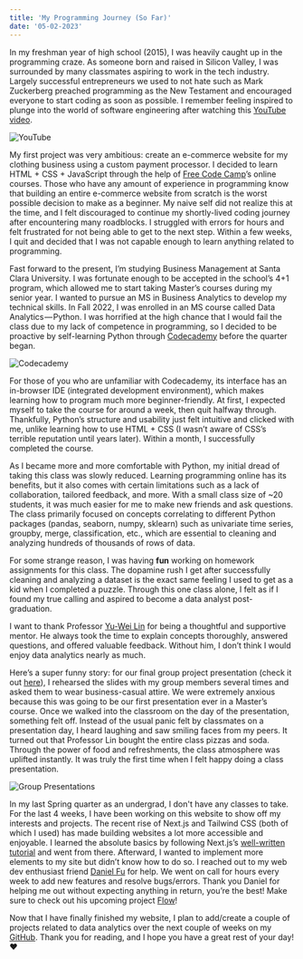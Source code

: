 ```yaml
---
title: 'My Programming Journey (So Far)'
date: '05-02-2023'
---
```


In my freshman year of high school (2015), I was heavily caught up in the programming craze. As someone born and raised in Silicon Valley, I was surrounded by many classmates aspiring to work in the tech industry. Largely successful entrepreneurs we used to not hate such as Mark Zuckerberg preached programming as the New Testament and encouraged everyone to start coding as soon as possible. I remember feeling inspired to plunge into the world of software engineering after watching this [YouTube video](https://www.youtube.com/watch?v=nKIu9yen5nc).

![YouTube](https://cehs.unl.edu/tlte/techedge/cse/thumbnail_what-most-schools-dont-teach-video2.jpg "What Most Schools Don't Teach - Code.org")

My first project was very ambitious: create an e-commerce website for my clothing business using a custom payment processor. I decided to learn HTML + CSS + JavaScript through the help of [Free Code Camp](https://www.freecodecamp.org/)’s online courses. Those who have any amount of experience in programming know that building an entire e-commerce website from scratch is the worst possible decision to make as a beginner. My naive self did not realize this at the time, and I felt discouraged to continue my shortly-lived coding journey after encountering many roadblocks. I struggled with errors for hours and felt frustrated for not being able to get to the next step. Within a few weeks, I quit and decided that I was not capable enough to learn anything related to programming.

Fast forward to the present, I’m studying Business Management at Santa Clara University. I was fortunate enough to be accepted in the school’s 4+1 program, which allowed me to start taking Master’s courses during my senior year. I wanted to pursue an MS in Business Analytics to develop my technical skills. In Fall 2022, I was enrolled in an MS course called Data Analytics — Python. I was horrified at the high chance that I would fail the class due to my lack of competence in programming, so I decided to be proactive by self-learning Python through [Codecademy](https://www.codecademy.com/) before the quarter began. 

![Codecademy](https://cdn-images-1.medium.com/v2/resize:fit:1600/1*FEtZccRA2OPHpn32bX5Q_A.png "Codecademy - Python 3")

For those of you who are unfamiliar with Codecademy, its interface has an in-browser IDE (integrated development environment), which makes learning how to program much more beginner-friendly. At first, I expected myself to take the course for around a week, then quit halfway through. Thankfully, Python’s structure and usability just felt intuitive and clicked with me, unlike learning how to use HTML + CSS (I wasn’t aware of CSS’s terrible reputation until years later). Within a month, I successfully completed the course.

As I became more and more comfortable with Python, my initial dread of taking this class was slowly reduced. Learning programming online has its benefits, but it also comes with certain limitations such as a lack of collaboration, tailored feedback, and more. With a small class size of ~20 students, it was much easier for me to make new friends and ask questions. The class primarily focused on concepts correlating to different Python packages (pandas, seaborn, numpy, sklearn) such as univariate time series, groupby, merge, classification, etc., which are essential to cleaning and analyzing hundreds of thousands of rows of data.

For some strange reason, I was having **fun** working on homework assignments for this class. The dopamine rush I get after successfully cleaning and analyzing a dataset is the exact same feeling I used to get as a kid when I completed a puzzle. Through this one class alone, I felt as if I found my true calling and aspired to become a data analyst post-graduation.

I want to thank Professor [Yu-Wei Lin](https://www.scu.edu/business/isa/faculty/lin/) for being a thoughtful and supportive mentor. He always took the time to explain concepts thoroughly, answered questions, and offered valuable feedback. Without him, I don’t think I would enjoy data analytics nearly as much.

Here’s a super funny story: for our final group project presentation (check it out [here](https://github.com/hnlp1997/osmi2016project)), I rehearsed the slides with my group members several times and asked them to wear business-casual attire. We were extremely anxious because this was going to be our first presentation ever in a Master’s course. Once we walked into the classroom on the day of the presentation, something felt off. Instead of the usual panic felt by classmates on a presentation day, I heard laughing and saw smiling faces from my peers. It turned out that Professor Lin bought the entire class pizzas and soda. Through the power of food and refreshments, the class atmosphere was uplifted instantly. It was truly the first time when I felt happy doing a class presentation.

![Group Presentations](https://cdn.discordapp.com/attachments/663146570765566003/1104560587918282842/AEBAC4D3-AE39-4CF6-A2C6-7EE53C55C96B.jpg "The Group Presentation Day")

In my last Spring quarter as an undergrad, I don't have any classes to take. For the last 4 weeks, I have been working on this website to show off my interests and projects. The recent rise of Next.js and Tailwind CSS (both of which I used) has made building websites a lot more accessible and enjoyable. I learned the absolute basics by following Next.js’s [well-written tutorial](https://nextjs.org/learn/basics/create-nextjs-app) and went from there. Afterward, I wanted to implement more elements to my site but didn’t know how to do so. I reached out to my web dev enthusiast friend [Daniel Fu](https://twitter.com/d2ac__) for help. We went on call for hours every week to add new features and resolve bugs/errors. Thank you Daniel for helping me out without expecting anything in return, you’re the best! Make sure to check out his upcoming project [Flow](https://www.flowapp.so/)!

Now that I have finally finished my website, I plan to add/create a couple of projects related to data analytics over the next couple of weeks on my [GitHub](https://github.com/hnlp1997). Thank you for reading, and I hope you have a great rest of your day! ❤️







